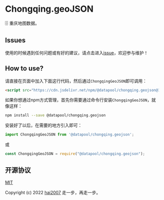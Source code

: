 # Chongqing.geoJSON
🗄️ 重庆地图数据。

## Issues
使用的时候遇到任何问题或有好的建议，请点击进入[issue](https://github.com/hai2007/datapool/issues)，欢迎参与维护！

## How to use?

请直接在页面中加入下面这行代码，然后通过```ChongqingGeoJSON```即可调用：

```html
<script src="https://cdn.jsdelivr.net/npm/@datapool/chongqing.geojson@1"></script>
```

如果你想通过npm方式管理，首先你需要通过命令行安装``````ChongqingGeoJSON``````，就像这样：

```bash
npm install --save @datapool/chongqing.geojson
```

安装好了以后，在需要的地方引入即可：

```js
import ChongqingGeoJSON from '@datapool/chongqing.geojson';
```

或

```js
const ChongqingGeoJSON = require("@datapool/chongqing.geojson");
```

开源协议
---------------------------------------
[MIT](https://github.com/hai2007/datapool/blob/master/LICENSE)

Copyright (c) 2022 [hai2007](https://hai2007.gitee.io/sweethome/) 走一步，再走一步。

